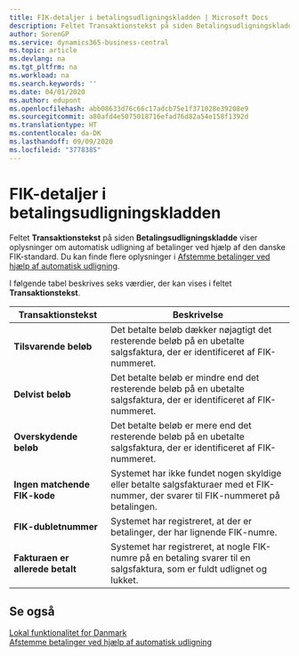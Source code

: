 ```yaml
---
title: FIK-detaljer i betalingsudligningskladden | Microsoft Docs
description: Feltet Transaktionstekst på siden Betalingsudligningskladde viser oplysninger om automatisk udligning af betalinger ved hjælp af den danske FIK-standard.
author: SorenGP
ms.service: dynamics365-business-central
ms.topic: article
ms.devlang: na
ms.tgt_pltfrm: na
ms.workload: na
ms.search.keywords: ''
ms.date: 04/01/2020
ms.author: edupont
ms.openlocfilehash: abb08633d76c66c17adcb75e1f371028e39208e9
ms.sourcegitcommit: a80afd4e5075018716efad76d82a54e158f1392d
ms.translationtype: HT
ms.contentlocale: da-DK
ms.lasthandoff: 09/09/2020
ms.locfileid: "3778385"
---
```

# <a name="fik-details-in-the-payment-reconciliation-journal"></a>FIK-detaljer i betalingsudligningskladden
Feltet **Transaktionstekst** på siden **Betalingsudligningskladde** viser oplysninger om automatisk udligning af betalinger ved hjælp af den danske FIK-standard. Du kan finde flere oplysninger i [Afstemme betalinger ved hjælp af automatisk udligning](../../receivables-how-reconcile-payments-auto-application.md).  

 I følgende tabel beskrives seks værdier, der kan vises i feltet **Transaktionstekst**.  

|Transaktionstekst|Beskrivelse|  
|-----------------------------------------|---------------------------------------|  
|**Tilsvarende beløb**|Det betalte beløb dækker nøjagtigt det resterende beløb på en ubetalte salgsfaktura, der er identificeret af FIK-nummeret.|  
|**Delvist beløb**|Det betalte beløb er mindre end det resterende beløb på en ubetalte salgsfaktura, der er identificeret af FIK-nummeret.|  
|**Overskydende beløb**|Det betalte beløb er mere end det resterende beløb på en ubetalte salgsfaktura, der er identificeret af FIK-nummeret.|  
|**Ingen matchende FIK-kode**|Systemet har ikke fundet nogen skyldige eller betalte salgsfakturaer med et FIK-nummer, der svarer til FIK-nummeret på betalingen.|  
|**FIK-dubletnummer**|Systemet har registreret, at der er betalinger, der har lignende FIK-numre.|  
|**Fakturaen er allerede betalt**|Systemet har registreret, at nogle FIK-numre på en betaling svarer til en salgsfaktura, som er fuldt udlignet og lukket.|  

## <a name="see-also"></a>Se også  
[Lokal funktionalitet for Danmark](denmark-local-functionality.md)  
[Afstemme betalinger ved hjælp af automatisk udligning](../../receivables-how-reconcile-payments-auto-application.md)
